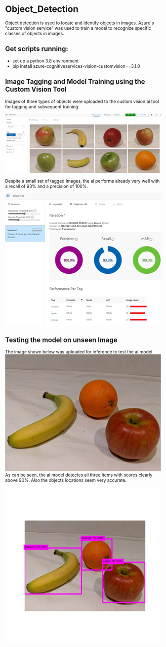# Object_Detection
Object detection is used to locate and identify objects in images. Azure´s "custom vision service" was used to train a model to recognize specific classes of objects in images.

## Get scripts running:
- set up a python 3.8 environment
- pip install azure-cognitiveservices-vision-customvision==3.1.0
## Image Tagging and Model Training using the Custom Vision Tool
Images of three types of objects were uploaded to the custom vision ai tool for tagging and subsequent training. 

![custom vision ai](images/custom_vision_ai.jpg)


Despite a small set of tagged images, the ai performs already very well with a recall of 93% and a precision of 100%.

![model performance](images/custom_vision_ai_performance.jpg)

## Testing the model on unseen Image
The image shown below was uploaded for inference to test the ai model. 
![test image](test-detector/produce.jpg)
As can be seen, the ai model detectes all three items with scores clearly above 90%. Also the objects locations seem very accurate.

![test image](test-detector/output.jpg)



